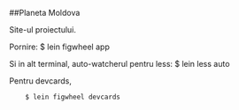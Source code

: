 ##Planeta Moldova 

Site-ul proiectului. 



Pornire:
    $ lein figwheel app

Si in alt terminal, auto-watcherul pentru less:
    $ lein less auto


Pentru devcards,

        $ lein figwheel devcards
        



